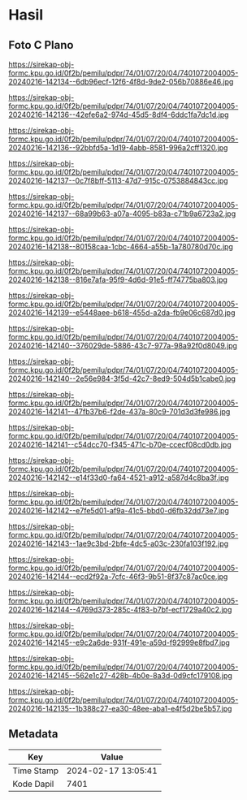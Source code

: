 # Hasil

## Foto C Plano

https://sirekap-obj-formc.kpu.go.id/0f2b/pemilu/pdpr/74/01/07/20/04/7401072004005-20240216-142134--6db96ecf-12f6-4f8d-9de2-056b70886e46.jpg

https://sirekap-obj-formc.kpu.go.id/0f2b/pemilu/pdpr/74/01/07/20/04/7401072004005-20240216-142136--42efe6a2-974d-45d5-8df4-6ddc1fa7dc1d.jpg

https://sirekap-obj-formc.kpu.go.id/0f2b/pemilu/pdpr/74/01/07/20/04/7401072004005-20240216-142136--92bbfd5a-1d19-4abb-8581-996a2cff1320.jpg

https://sirekap-obj-formc.kpu.go.id/0f2b/pemilu/pdpr/74/01/07/20/04/7401072004005-20240216-142137--0c7f8bff-5113-47d7-915c-0753884843cc.jpg

https://sirekap-obj-formc.kpu.go.id/0f2b/pemilu/pdpr/74/01/07/20/04/7401072004005-20240216-142137--68a99b63-a07a-4095-b83a-c71b9a6723a2.jpg

https://sirekap-obj-formc.kpu.go.id/0f2b/pemilu/pdpr/74/01/07/20/04/7401072004005-20240216-142138--80158caa-1cbc-4664-a55b-1a780780d70c.jpg

https://sirekap-obj-formc.kpu.go.id/0f2b/pemilu/pdpr/74/01/07/20/04/7401072004005-20240216-142138--816e7afa-95f9-4d6d-91e5-ff74775ba803.jpg

https://sirekap-obj-formc.kpu.go.id/0f2b/pemilu/pdpr/74/01/07/20/04/7401072004005-20240216-142139--e5448aee-b618-455d-a2da-fb9e06c687d0.jpg

https://sirekap-obj-formc.kpu.go.id/0f2b/pemilu/pdpr/74/01/07/20/04/7401072004005-20240216-142140--376029de-5886-43c7-977a-98a92f0d8049.jpg

https://sirekap-obj-formc.kpu.go.id/0f2b/pemilu/pdpr/74/01/07/20/04/7401072004005-20240216-142140--2e56e984-3f5d-42c7-8ed9-504d5b1cabe0.jpg

https://sirekap-obj-formc.kpu.go.id/0f2b/pemilu/pdpr/74/01/07/20/04/7401072004005-20240216-142141--47fb37b6-f2de-437a-80c9-701d3d3fe986.jpg

https://sirekap-obj-formc.kpu.go.id/0f2b/pemilu/pdpr/74/01/07/20/04/7401072004005-20240216-142141--c54dcc70-f345-471c-b70e-ccecf08cd0db.jpg

https://sirekap-obj-formc.kpu.go.id/0f2b/pemilu/pdpr/74/01/07/20/04/7401072004005-20240216-142142--e14f33d0-fa64-4521-a912-a587d4c8ba3f.jpg

https://sirekap-obj-formc.kpu.go.id/0f2b/pemilu/pdpr/74/01/07/20/04/7401072004005-20240216-142142--e7fe5d01-af9a-41c5-bbd0-d6fb32dd73e7.jpg

https://sirekap-obj-formc.kpu.go.id/0f2b/pemilu/pdpr/74/01/07/20/04/7401072004005-20240216-142143--1ae9c3bd-2bfe-4dc5-a03c-230fa103f192.jpg

https://sirekap-obj-formc.kpu.go.id/0f2b/pemilu/pdpr/74/01/07/20/04/7401072004005-20240216-142144--ecd2f92a-7cfc-46f3-9b51-8f37c87ac0ce.jpg

https://sirekap-obj-formc.kpu.go.id/0f2b/pemilu/pdpr/74/01/07/20/04/7401072004005-20240216-142144--4769d373-285c-4f83-b7bf-ecf1729a40c2.jpg

https://sirekap-obj-formc.kpu.go.id/0f2b/pemilu/pdpr/74/01/07/20/04/7401072004005-20240216-142145--e9c2a6de-931f-491e-a59d-f92999e8fbd7.jpg

https://sirekap-obj-formc.kpu.go.id/0f2b/pemilu/pdpr/74/01/07/20/04/7401072004005-20240216-142145--562e1c27-428b-4b0e-8a3d-0d9cfc179108.jpg

https://sirekap-obj-formc.kpu.go.id/0f2b/pemilu/pdpr/74/01/07/20/04/7401072004005-20240216-142135--1b388c27-ea30-48ee-aba1-e4f5d2be5b57.jpg


## Metadata

| Key        | Value               |
| ---------- | ------------------- |
| Time Stamp | 2024-02-17 13:05:41 |
| Kode Dapil | 7401                |



